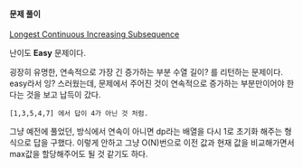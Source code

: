 #### 문제 풀이

[Longest Continuous Increasing Subsequence](https://leetcode.com/problems/longest-continuous-increasing-subsequence/description/)

난이도 **Easy** 문제이다.

굉장히 유명한, 연속적으로 가장 긴 증가하는 부분 수열 길이? 를 리턴하는 문제이다.
easy라서 잉? 스러웠는데, 문제에서 주어진 것이 연속적으로 증가하는 부분만이어야 한다는 것을 보고 납득이 갔다.

```[1,3,5,4,7] 에서 답이 4가 아닌 것 처럼.```

그냥 예전에 풀었던, 방식에서 연속이 아니면 dp라는 배열을 다시 1로 초기화 해주는 형식으로 답을 구했다.
이렇게 안하고 그냥 O(N)번으로 이전 값과 현재 값을 비교해가면서 max값을 할당해주어도 될 것 같기도 하다.
